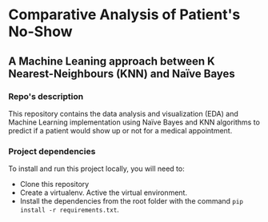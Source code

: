 # Comparative Analysis of Patient's No-Show
## A Machine Leaning approach between K Nearest-Neighbours (KNN) and Naïve Bayes


### Repo's description 
This repository contains the data analysis and visualization (EDA) and Machine Learning implementation using Naïve Bayes and KNN algorithms to predict if a patient would show up or not for a medical appointment.

### Project dependencies
To install and run this project locally, you will need to:
+ Clone this repository
+ Create a virtualenv. Active the virtual environment.
+ Install the dependencies from the root folder with the command `pip install -r requirements.txt`.
